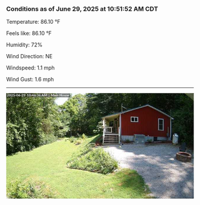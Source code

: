 ### Conditions as of June 29, 2025 at 10:51:52 AM CDT 

Temperature: 86.10 &deg;F

Feels like: 86.10 &deg;F

Humidity: 72%

Wind Direction: NE

Windspeed: 1.1 mph

Wind Gust: 1.6 mph

---

<img src="./images/latest.jpeg"/>

